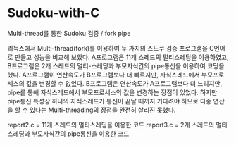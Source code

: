 # Sudoku-with-C
Multi-thread를 통한 Sudoku 검증 / fork pipe

  리눅스에서 Multi-thread(fork)를 이용하여 두 가지의 스도쿠 검증 프로그램을 C언어로 만들고 성능을 비교해 보았다. A프로그램은 11개 스레드의 멀티스레딩을 이용하였고, B프로그램은 2개 스레드의 멀티-스레딩과 부모자식간의 pipe통신을 이용하여 코딩을 했다.
  A프로그램이 연산속도가 B프로그램보다 더 빠르지만, 자식스레드에서 부모프로세스의 값을 변경할 수 없었다. B프로그램은 연산속도가 A프로그램보다 더 느리지만, pipe를 통해 자식스레드에서 부모프로세스의 값을 변경하는 장점이 있었다. 하지만 pipe통신 특성상 하나의 자식스레드가 통신이 끝날 때까지 기다려야 하므로 다중 연산을 할 수 있다는 Multi-threading의 장점을 완전히 살리진 못했다.


report2.c = 11개 스레드의 멀티스레딩을 이용한 코드
report3.c = 2개 스레드의 멀티스레딩과 부모자식간의 pipe통신을 이용한 코드
